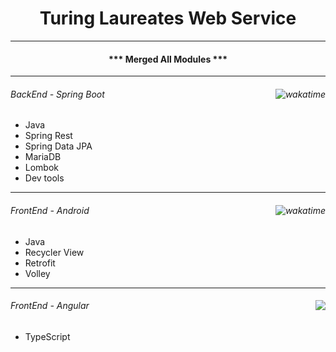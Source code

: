 <h1 align="center"> <b>Turing Laureates Web Service </b></h1>

<hr>

<h4 align="center">*** Merged All Modules *** </h4>

<hr>

###### BackEnd - Spring Boot   <img align="right" src="https://wakatime.com/badge/github/Me-Jitesh/TuringAwardee.svg" alt="wakatime"></img>

- Java
- Spring Rest
- Spring Data JPA
- MariaDB
- Lombok
- Dev tools

<hr>

###### FrontEnd - Android   <img align="right" src="https://wakatime.com/badge/github/Me-Jitesh/TuringLaureate.svg" alt="wakatime"></img>

- Java
- Recycler View
- Retrofit
- Volley

<hr>

###### FrontEnd - Angular <img align="right" src="https://wakatime.com/badge/user/3c1dc126-af1b-434f-a59f-8cb202e218eb/project/000c7d26-5028-4940-b154-2f023c361047.svg"></img>

- TypeScript

